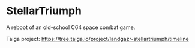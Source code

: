 # StellarTriumph
A reboot of an old-school C64 space combat game.

Taiga project: <https://tree.taiga.io/project/landgazr-stellartriumph/timeline>
